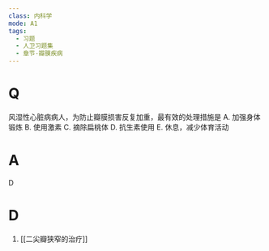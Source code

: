 ```yaml
---
class: 内科学
mode: A1
tags:
  - 习题
  - 人卫习题集
  - 章节-瓣膜疾病
---
```


# Q
风湿性心脏病病人，为防止瓣膜损害反复加重，最有效的处理措施是
A. 加强身体锻炼 
B. 使用激素 
C. 摘除扁桃体
D. 抗生素使用 
E. 休息，减少体育活动
# A
D
# D
1. [[二尖瓣狭窄的治疗]]